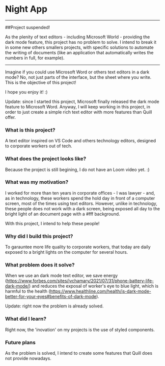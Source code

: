 # Night App

*************************
##Project suspended!

As the plenity of text editors - including Microsoft World - providing the dark mode feature, this project has no problem to solve. I intend to break it in some new others smallers projects, with specific solutions to automate the writing of documents (like an application that automatically writes the numbers in full, for example).
*************************


Imagine if you could use Microsoft Word or others text editors in a dark mode? No, not just parts of the interface, but the sheet where you write. This is the objective of this project!

I hope you enjoy it! :)

Update: since I started this project, Microsoft finally released the dark mode feature to Microsoft Word. Anyway, I will keep working in this project, in order to just create a simple rich text editor with more features than Quill offer. 

### What is this project?
A text editor inspired on VS Code and others technology editors, designed to corporate workers out of tech. 

### What does the project looks like?
Because the project is still begining, I do not have an Loom video yet. :)

### What was my motivation?
I worked for more than ten years in corporate offices - I was lawyer - and, as in technology, these workers spend the hold day in front of a computer screen, most of the times using text editors. However, unlike in technology, these people does not work with a dark screen, being exposed all day to the bright light of an document page with a #fff background.

With this project, I intend to help these people!

### Why did I build this project?
To garauntee more life quality to corporate workers, that today are daily exposed to a bright lights on the computer for several hours.

### What problem does it solve?
When we use an dark mode text editor, we save energy (https://www.forbes.com/sites/jvchamary/2021/07/31/phone-battery-life-dark-mode/) and reduces the exposal of worker's eye to blue light, which is harmful to the health (https://www.healthline.com/health/is-dark-mode-better-for-your-eyes#benefits-of-dark-mode). 

Update: right now the problem is already solved.

### What did I learn?
Right now, the 'inovation' on my projects is the use of styled components. 

### Future plans
As the problem is solved, I intend to create some features that Quill does not provide nowadays.
